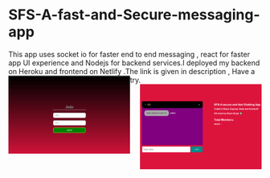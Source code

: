 # SFS-A-fast-and-Secure-messaging-app
This app uses socket io for faster end to end messaging , react for faster app UI experience and Nodejs for backend services.I deployed my backend on Heroku and frontend on Netlify .The link is given in description , Have a try.
<img src="https://github.com/akashrajput25/SFS-A-fast-and-Secure-messaging-app/blob/master/loginpage.png" height=50% width=48% align=left>
<img src="https://github.com/akashrajput25/SFS-A-fast-and-Secure-messaging-app/blob/master/chatUI.png" height=50% width=48% align=right>
